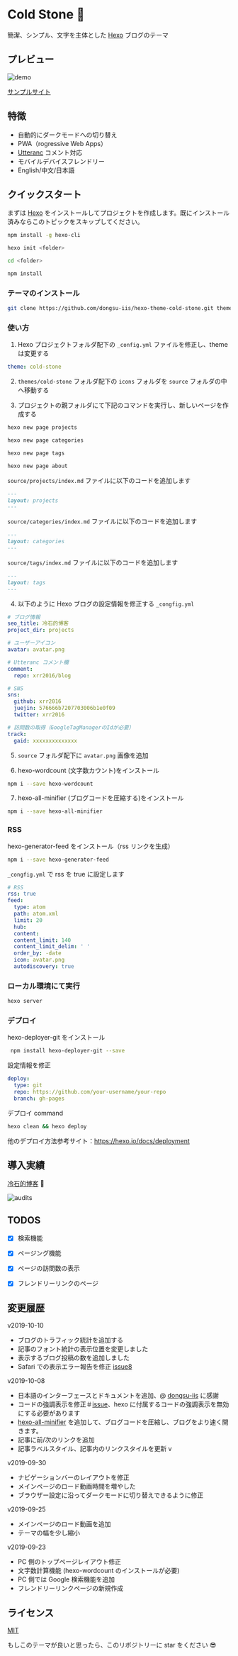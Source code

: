 # Cold Stone :tada:

簡潔、シンプル、文字を主体とした [Hexo](https://hexo.io/zh-cn) ブログのテーマ

## プレビュー

![demo](images/index.png)

[サンプルサイト](https://coldstone.fun)

## 特徴

- 自動的にダークモードへの切り替え
- PWA（rogressive Web Apps）
- [Utteranc](https://utteranc.es/) コメント対応
- モバイルデバイスフレンドリー
- English/中文/日本語

## クイックスタート

まずは [Hexo](https://hexo.io) をインストールしてプロジェクトを作成します。既にインストール済みならこのトピックをスキップしてください。

```sh
npm install -g hexo-cli

hexo init <folder>

cd <folder>

npm install
```

### テーマのインストール

```sh
git clone https://github.com/dongsu-iis/hexo-theme-cold-stone.git themes/cold-stone --depth 1
```

### 使い方

1. Hexo プロジェクトフォルダ配下の `_config.yml` ファイルを修正し、theme は変更する

```yml
theme: cold-stone
```

2. `themes/cold-stone` フォルダ配下の `icons` フォルダを `source` フォルダの中へ移動する

3. プロジェクトの親フォルダにて下記のコマンドを実行し、新しいページを作成する

```sh
hexo new page projects

hexo new page categories

hexo new page tags

hexo new page about
```

`source/projects/index.md` ファイルに以下のコードを追加します

```md
---
layout: projects
---
```

`source/categories/index.md` ファイルに以下のコードを追加します

```md
---
layout: categories
---
```

`source/tags/index.md` ファイルに以下のコードを追加します

```md
---
layout: tags
---
```

4. 以下のように Hexo ブログの設定情報を修正する `_congfig.yml`

```yml
# ブログ情報
seo_title: 冷石的博客
project_dir: projects

# ユーザーアイコン
avatar: avatar.png

# Utteranc コメント欄
comment:
  repo: xrr2016/blog

# SNS
sns:
  github: xrr2016
  juejin: 576666b7207703006b1e0f09
  twitter: xrr2016

# 訪問数の取得（GoogleTagManagerのIdが必要）
track:
  gaid: xxxxxxxxxxxxxx
```

5. `source` フォルダ配下に `avatar.png` 画像を追加

6. hexo-wordcount (文字数カウント)をインストール

```sh
npm i --save hexo-wordcount
```

7. hexo-all-minifier (ブログコードを圧縮する)をインストール

```sh
npm i --save hexo-all-minifier
```

### RSS

hexo-generator-feed をインストール（rss リンクを生成）

```sh
npm i --save hexo-generator-feed
```

`_congfig.yml` で rss を true に設定します

```yml
# RSS
rss: true
feed:
  type: atom
  path: atom.xml
  limit: 20
  hub:
  content:
  content_limit: 140
  content_limit_delim: ' '
  order_by: -date
  icon: avatar.png
  autodiscovery: true
```

### ローカル環境にて実行

```sh
hexo server
```

### デプロイ

hexo-deployer-git をインストール

```sh
 npm install hexo-deployer-git --save
```

設定情報を修正

```yml
deploy:
  type: git
  repo: https://github.com/your-username/your-repo
  branch: gh-pages
```

デプロイ command

```sh
hexo clean && hexo deploy
```

他のデプロイ方法参考サイト：https://hexo.io/docs/deployment

## 導入実績

[冷石的博客](https://coldstone.fun) 💯

![audits](images/audits.gif)

## TODOS

- [x] 検索機能

- [x] ページング機能

- [x] ページの訪問数の表示

- [x] フレンドリーリンクのページ

## 変更履歴

v2019-10-10

- ブログのトラフィック統計を追加する
- 記事のフォント統計の表示位置を変更しました
- 表示するブログ投稿の数を追加しました
- Safari での表示エラー報告を修正 [issue8](https://github.com/xrr2016/hexo-theme-cold-stone/issues/8)

v2019-10-08

- 日本語のインターフェースとドキュメントを追加、@ [dongsu-iis](https://github.com/dongsu-iis) に感謝
- コードの強調表示を修正＃[issue](https://github.com/xrr2016/hexo-theme-cold-stone/issues/7)、hexo に付属するコードの強調表示を無効にする必要があります
- [hexo-all-minifier](https://github.com/chenzhutian/hexo-all-minifier#readme) を追加して、ブログコードを圧縮し、ブログをより速く開きます。
- 記事に前/次のリンクを追加
- 記事ラベルスタイル、記事内のリンクスタイルを更新 v

v2019-09-30

- ナビゲーションバーのレイアウトを修正
- メインページのロード動画時間を増やした
- ブラウザー設定に沿ってダークモードに切り替えできるように修正

v2019-09-25

- メインページのロード動画を追加
- テーマの幅を少し縮小

v2019-09-23

- PC 側のトップページレイアウト修正
- 文字数計算機能 (hexo-wordcount のインストールが必要)
- PC 側では Google 検索機能を追加
- フレンドリーリンクページの新規作成

## ライセンス

[MIT](LICENSE)

もしこのテーマが良いと思ったら、このリポジトリーに star をください 😎
